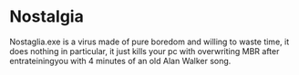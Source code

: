 # Nostalgia
Nostaglia.exe is a virus made of pure boredom and willing to waste time, it does nothing in particular, it just kills your pc with overwriting MBR after entrateiningyou with 4 minutes of an old Alan Walker song.
